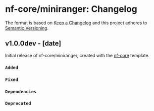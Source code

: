 # nf-core/miniranger: Changelog

The format is based on [Keep a Changelog](https://keepachangelog.com/en/1.0.0/)
and this project adheres to [Semantic Versioning](https://semver.org/spec/v2.0.0.html).

## v1.0.0dev - [date]

Initial release of nf-core/miniranger, created with the [nf-core](https://nf-co.re/) template.

### `Added`

### `Fixed`

### `Dependencies`

### `Deprecated`
